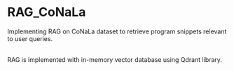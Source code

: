# RAG_CoNaLa
Implementing RAG on CoNaLa dataset to retrieve program snippets relevant to user queries. 

<br>
RAG is implemented with in-memory vector database using Qdrant library.
